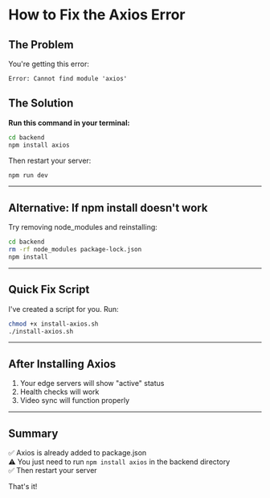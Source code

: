 # How to Fix the Axios Error

## The Problem

You're getting this error:
```
Error: Cannot find module 'axios'
```

## The Solution

**Run this command in your terminal:**

```bash
cd backend
npm install axios
```

Then restart your server:

```bash
npm run dev
```

---

## Alternative: If npm install doesn't work

Try removing node_modules and reinstalling:

```bash
cd backend
rm -rf node_modules package-lock.json
npm install
```

---

## Quick Fix Script

I've created a script for you. Run:

```bash
chmod +x install-axios.sh
./install-axios.sh
```

---

## After Installing Axios

1. Your edge servers will show "active" status
2. Health checks will work
3. Video sync will function properly

---

## Summary

✅ Axios is already added to package.json  
⚠️ You just need to run `npm install axios` in the backend directory  
✅ Then restart your server  

That's it!

